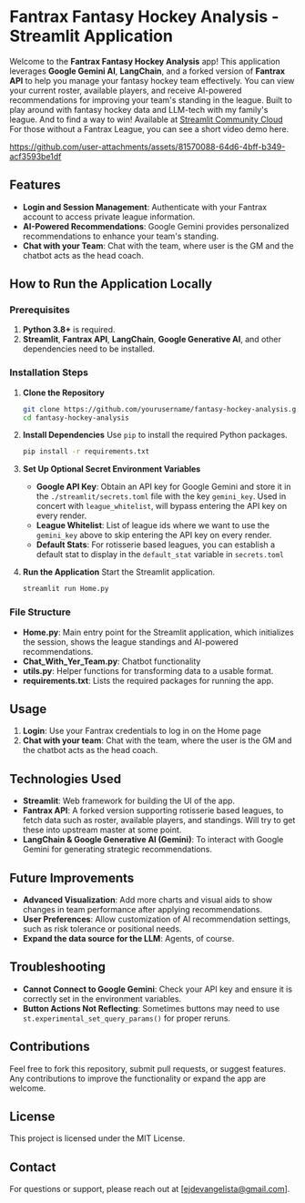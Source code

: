 # Fantrax Fantasy Hockey Analysis - Streamlit Application

Welcome to the **Fantrax Fantasy Hockey Analysis** app! This application leverages **Google Gemini AI**, **LangChain**, and a forked version of **Fantrax API** to help you manage your fantasy hockey team effectively. You can view your current roster, available players, and receive AI-powered recommendations for improving your team's standing in the league. Built to play around with fantasy hockey data and LLM-tech with my family's league. And to find a way to win! Available at [Streamlit Community Cloud](https://fantasy-hockey-llm.streamlit.app/) For those without a Fantrax League, you can see a short video demo here.

https://github.com/user-attachments/assets/81570088-64d6-4bff-b349-acf3593be1df

## Features

- **Login and Session Management**: Authenticate with your Fantrax account to access private league information.
- **AI-Powered Recommendations**: Google Gemini provides personalized recommendations to enhance your team's standing.
- **Chat with your Team**: Chat with the team, where user is the GM and the chatbot acts as the head coach.

## How to Run the Application Locally

### Prerequisites

1. **Python 3.8+** is required.
2. **Streamlit**, **Fantrax API**, **LangChain**, **Google Generative AI**, and other dependencies need to be installed.

### Installation Steps

1. **Clone the Repository**

   ```sh
   git clone https://github.com/yourusername/fantasy-hockey-analysis.git
   cd fantasy-hockey-analysis
   ```

2. **Install Dependencies**
   Use `pip` to install the required Python packages.

   ```sh
   pip install -r requirements.txt
   ```

3. **Set Up Optional Secret Environment Variables**
   - **Google API Key**: Obtain an API key for Google Gemini and store it in the `./streamlit/secrets.toml` file with the key `gemini_key`. Used in concert with `league_whitelist`, will bypass entering the API key on every render.
   - **League Whitelist**: List of league ids where we want to use the `gemini_key` above to skip entering the API key on every render.
   - **Default Stats**: For rotisserie based leagues, you can establish a default stat to display in the `default_stat` variable in `secrets.toml`

4. **Run the Application**
   Start the Streamlit application.

   ```sh
   streamlit run Home.py
   ```

### File Structure

- **Home.py**: Main entry point for the Streamlit application, which initializes the session, shows the league standings and AI-powered recommendations.
- **Chat_With_Yer_Team.py**: Chatbot functionality
- **utils.py**: Helper functions for transforming data to a usable format.
- **requirements.txt**: Lists the required packages for running the app.

## Usage

1. **Login**: Use your Fantrax credentials to log in on the Home page
2. **Chat with your team**: Chat with the team, where the user is the GM and the chatbot acts as the head coach.

## Technologies Used

- **Streamlit**: Web framework for building the UI of the app.
- **Fantrax API**: A forked version supporting rotisserie based leagues, to fetch data such as roster, available players, and standings. Will try to get these into upstream master at some point.
- **LangChain & Google Generative AI (Gemini)**: To interact with Google Gemini for generating strategic recommendations.

## Future Improvements

- **Advanced Visualization**: Add more charts and visual aids to show changes in team performance after applying recommendations.
- **User Preferences**: Allow customization of AI recommendation settings, such as risk tolerance or positional needs.
- **Expand the data source for the LLM**: Agents, of course.

## Troubleshooting

- **Cannot Connect to Google Gemini**: Check your API key and ensure it is correctly set in the environment variables.
- **Button Actions Not Reflecting**: Sometimes buttons may need to use `st.experimental_set_query_params()` for proper reruns.

## Contributions

Feel free to fork this repository, submit pull requests, or suggest features. Any contributions to improve the functionality or expand the app are welcome.

## License

This project is licensed under the MIT License.

## Contact

For questions or support, please reach out at [ejdevangelista@gmail.com].

